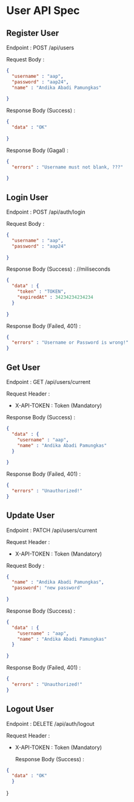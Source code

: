 # User API Spec

## Register User

[//]: # (// define)
Endpoint : POST /api/users

Request Body : 

```json
{
  "username" : "aap",
  "password" : "aap24",
  "name" : "Andika Abadi Pamungkas"
  
}
```


Response Body (Success) : 

```json
{
  "data" : "OK"
  
}
```
Response Body (Gagal) :

```json
{
  "errors" : "Username must not blank, ???"
  
}
```

## Login User

Endpoint : POST /api/auth/login

Request Body :

```json
{
  "username" : "aap",
  "password" : "aap24"
  
}
```

Response Body (Success) :
//miliseconds
```json
{
  "data" : {
    "token" : "TOKEN", 
    "expiredAt" : 34234234234234 
  }
  
}
```
Response Body (Failed, 401) :

```json
{
  "errors" : "Username or Password is wrong!"
}
```

## Get User

Endpoint : GET /api/users/current

[//]: # (ketika sudah login perlu memiliki atau request header dalam melakukan segalanya)
Request Header : 

- X-API-TOKEN : Token (Mandatory)

Response Body (Success) :

```json
{
  "data" : {
    "username" : "aap", 
    "name" : "Andika Abadi Pamungkas"
  }
  
}
```
Response Body (Failed, 401) :

```json
{
  "errors" : "Unauthorized!"
}
```

## Update User

Endpoint : PATCH /api/users/current

[//]: # (ketika sudah login perlu memiliki atau request header dalam melakukan segalanya)
Request Header :

- X-API-TOKEN : Token (Mandatory)

[//]: # (name > put if only want to update name
password : put if only wanto update password)
Request Body :
```json
{
  "name" : "Andika Abadi Pamungkas", 
  "password": "new password"
  
}
```

Response Body (Success) :

```json
{
  "data" : {
    "username" : "aap", 
    "name" : "Andika Abadi Pamungkas"
  }
  
}
```
Response Body (Failed, 401) :

```json
{
  "errors" : "Unauthorized!"
}
```


## Logout User


Endpoint : DELETE /api/auth/logout

[//]: # (ketika sudah login dan logout perlu memiliki atau request header dalam melakukan segalanya)
Request Header :

- X-API-TOKEN : Token (Mandatory)

  Response Body (Success) :

```json
{
  "data" : "OK"
  }
 ```
}